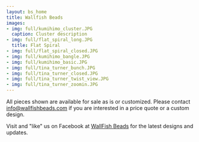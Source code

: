 ```yaml
---
layout: bs_home
title: Wallfish Beads
images:
- img: full/kumihimo_cluster.JPG
  caption: Cluster description
- img: full/flat_spiral_long.JPG
  title: Flat Spiral
- img: full/flat_spiral_closed.JPG
- img: full/kumihimo_bangle.JPG
- img: full/kumihimo_basic.JPG
- img: full/tina_turner_bunch.JPG
- img: full/tina_turner_closed.JPG
- img: full/tina_turner_twist_view.JPG
- img: full/tina_turner_zoomin.JPG
---
```


All pieces shown are available for sale as is or customized.   Please contact <info@wallfishbeads.com> if you are interested in a price quote or a custom design.  

Visit and "like" us on Facebook at [WallFish Beads](www.facebook.com/wallfishbeads) for the latest designs and updates.